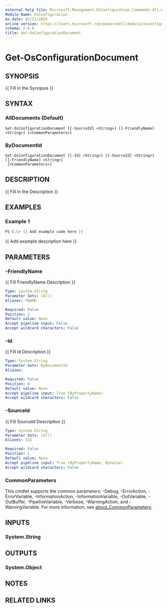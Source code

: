 ```yaml
---
external help file: Microsoft.Management.OsConfiguration.Commands.dll-Help.xml
Module Name: OsConfiguration
ms.date: 02/21/2024
online version: https://learn.microsoft.com/powershell/module/osconfiguration/get-osconfigurationdocument?view=windowsserver2025-ps&wt.mc_id=ps-gethelp
schema: 2.0.0
title: Get-OsConfigurationDocument
---
```


# Get-OsConfigurationDocument

## SYNOPSIS
{{ Fill in the Synopsis }}

## SYNTAX

### AllDocuments (Default)
```
Get-OsConfigurationDocument [[-SourceId] <String>] [[-FriendlyName] <String>] [<CommonParameters>]
```

### ByDocumentId
```
Get-OsConfigurationDocument [[-Id] <String>] [[-SourceId] <String>] [[-FriendlyName] <String>]
 [<CommonParameters>]
```

## DESCRIPTION
{{ Fill in the Description }}

## EXAMPLES

### Example 1
```powershell
PS C:\> {{ Add example code here }}
```

{{ Add example description here }}

## PARAMETERS

### -FriendlyName
{{ Fill FriendlyName Description }}

```yaml
Type: System.String
Parameter Sets: (All)
Aliases: FNAME

Required: False
Position: 2
Default value: None
Accept pipeline input: False
Accept wildcard characters: False
```

### -Id
{{ Fill Id Description }}

```yaml
Type: System.String
Parameter Sets: ByDocumentId
Aliases:

Required: False
Position: 0
Default value: None
Accept pipeline input: True (ByPropertyName)
Accept wildcard characters: False
```

### -SourceId
{{ Fill SourceId Description }}

```yaml
Type: System.String
Parameter Sets: (All)
Aliases: SID

Required: False
Position: 1
Default value: None
Accept pipeline input: True (ByPropertyName, ByValue)
Accept wildcard characters: False
```

### CommonParameters
This cmdlet supports the common parameters: -Debug, -ErrorAction, -ErrorVariable, -InformationAction, -InformationVariable, -OutVariable, -OutBuffer, -PipelineVariable, -Verbose, -WarningAction, and -WarningVariable. For more information, see [about_CommonParameters](http://go.microsoft.com/fwlink/?LinkID=113216).

## INPUTS

### System.String

## OUTPUTS

### System.Object
## NOTES

## RELATED LINKS
